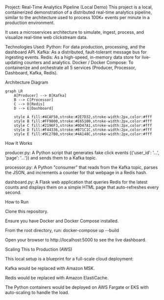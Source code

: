 Project: Real-Time Analytics Pipeline (Local Demo)
This project is a local, containerized demonstration of a distributed real-time analytics pipeline, similar to the architecture used to process 100K+ events per minute in a production environment.

It uses a microservices architecture to simulate, ingest, process, and visualize real-time web clickstream data.

Technologies Used:
  Python: For data production, processing, and the dashboard API.
  Kafka: As a distributed, fault-tolerant message bus for ingesting events.
  Redis: As a high-speed, in-memory data store for live-updating counters and analytics.
  Docker / Docker Compose: To containerize and orchestrate all 5 services (Producer, Processor, Dashboard, Kafka, Redis).

Architecture Diagram

```mermaid
graph LR
    A[Producer] --> B[Kafka]
    B --> C[Processor]
    C --> D[Redis]
    D --> E[Dashboard]
    
    style A fill:#4CAF50,stroke:#2E7D32,stroke-width:2px,color:#fff
    style B fill:#FF9800,stroke:#E65100,stroke-width:2px,color:#fff
    style C fill:#2196F3,stroke:#0D47A1,stroke-width:2px,color:#fff
    style D fill:#F44336,stroke:#B71C1C,stroke-width:2px,color:#fff
    style E fill:#9C27B0,stroke:#4A148C,stroke-width:2px,color:#fff
```

How It Works

producer.py: A Python script that generates fake click events ({'user_id': '...', 'page': '...'}) and sends them to a Kafka topic.

processor.py: A Python "consumer" that reads from the Kafka topic, parses the JSON, and increments a counter for that webpage in a Redis hash.

dashboard.py: A Flask web application that queries Redis for the latest counts and displays them on a simple HTML page that auto-refreshes every second.

How to Run

Clone this repository.

Ensure you have Docker and Docker Compose installed.

From the root directory, run: docker-compose up --build

Open your browser to http://localhost:5000 to see the live dashboard.

Scaling This to Production (AWS)

This local setup is a blueprint for a full-scale cloud deployment:

Kafka would be replaced with Amazon MSK.

Redis would be replaced with Amazon ElastiCache.

The Python containers would be deployed on AWS Fargate or EKS with auto-scaling to handle the load.
